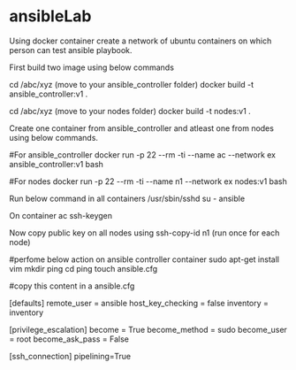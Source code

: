 # ansibleLab
Using docker container create a network of ubuntu containers on which person can test ansible playbook. 

First build two image using below commands

cd /abc/xyz (move to your ansible_controller folder)
docker build -t ansible_controller:v1 .

cd /abc/xyz (move to your nodes folder)
docker build -t nodes:v1 .


Create one container from ansible_controller and atleast one from nodes using below commands.

#For ansible_controller 
docker run -p 22 --rm -ti --name ac --network ex ansible_controller:v1 bash

#For nodes
docker run -p 22 --rm -ti --name n1 --network ex nodes:v1 bash

Run below command in all containers
/usr/sbin/sshd
su - ansible

On container ac 
ssh-keygen

Now copy public key on all nodes using
ssh-copy-id n1 (run once for each node)

#perfome below action on ansible controller container
sudo apt-get install vim
mkdir ping
cd ping
touch ansible.cfg

#copy this content in a ansible.cfg

[defaults]
remote_user = ansible
host_key_checking = false
inventory = inventory

[privilege_escalation]
become = True
become_method = sudo
become_user = root
become_ask_pass = False

[ssh_connection]
pipelining=True